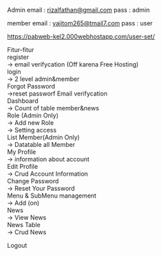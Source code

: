 Admin 
email   : rizalfathan@gmail.com
pass    : admin

member
email   : yajitom265@tmail7.com
pass    : user

https://pabweb-kel2.000webhostapp.com/user-set/

Fitur-fitur</br>
register </br>
-> email verifycation (Off karena Free Hosting)</br>
login </br>
-> 2 level admin&member</br>
Forgot Password</br>
->reset passworf Email verifycation</br>
Dashboard</br>
-> Count of table member&news</br>
Role (Admin Only)</br>
-> Add new Role</br>
-> Setting access</br>
List Member(Admin Only)</br>
-> Datatable all Member</br>
My Profile </br>
-> information about account</br>
Edit Profile</br>
-> Crud Account Information</br>
Change Password</br>
-> Reset Your Password</br>
Menu & SubMenu management</br>
-> Add (on)</br>
News</br>
-> View News</br>
News Table</br>
-> Crud News</br>

Logout</br>




